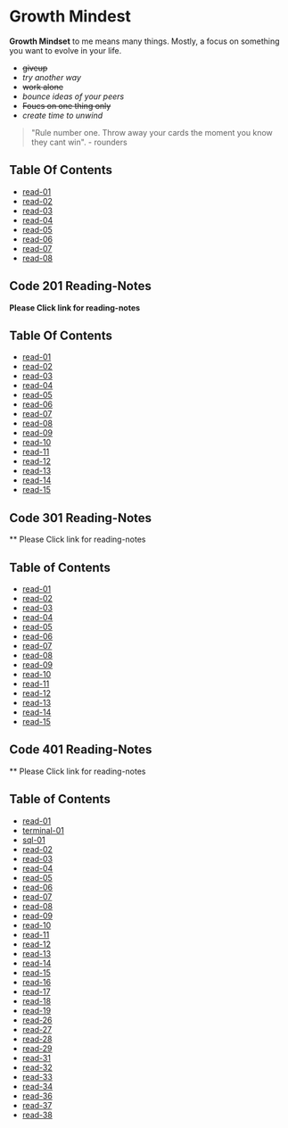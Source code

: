 # Growth Mindest

**Growth Mindset** to me means many things. Mostly, a focus on something you want to evolve in your life.

- ~~giveup~~
- *try another way*
- ~~work alone~~
- *bounce ideas of your peers*
- ~~Foucs on one thing only~~
- *create time to unwind*

> "Rule number one. Throw away your cards the moment you know they cant win". - rounders

## Table Of Contents

- [read-01](read-01.md)
- [read-02](read-02.md)
- [read-03](read-03.md)
- [read-04](read-04.md)
- [read-05](read-05.md)
- [read-06](read-06.md)
- [read-07](read-07.md)
- [read-08](read-08.md)

## Code 201 Reading-Notes

**Please Click link for reading-notes**

## Table Of Contents

- [read-01](/code-201-reading-notes/read-01.md)
- [read-02](read-02.md)
- [read-03](read-03.md)
- [read-04](read-04.md)
- [read-05](read-05.md)
- [read-06](read-06.md)
- [read-07](read-07.md)
- [read-08](read-09.md)
- [read-09](read-0.md)
- [read-10](read-10.md)
- [read-11](read-11.md)
- [read-12](read-12.md)
- [read-13](read-13.md)
- [read-14](read-14.md)
- [read-15](read-15.md)

## Code 301 Reading-Notes

** Please Click link for reading-notes

## Table of Contents

- [read-01](/Code-301-reading-notes/read-01.md)
- [read-02](read-02.md)
- [read-03](read-03.md)
- [read-04](read-04.md)
- [read-05](read-05.md)
- [read-06](read-06.md)
- [read-07](read-07.md)
- [read-08](read-08.md)
- [read-09](read-09.md)
- [read-10](read-10.md)
- [read-11](read-11.md)
- [read-12](read-12.md)
- [read-13](read-13.md)
- [read-14](read-14.md)
- [read-15](read-15.md)


## Code 401 Reading-Notes

** Please Click link for reading-notes

## Table of Contents

- [read-01](/Code-401-reading-notes/read-01.md)
- [terminal-01](terminal-01.md)
- [sql-01](sql-01.md)
- [read-02](read-02.md)
- [read-03](read-03.md)
- [read-04](read-04.md)
- [read-05](read-05.md)
- [read-06](read-06.md)
- [read-07](read-07.md)
- [read-08](read-08.md)
- [read-09](read-09.md)
- [read-10](read-10.md)
- [read-11](read-11.md)
- [read-12](read-12.md)
- [read-13](read-13.md)
- [read-14](read-14.md)
- [read-15](read-15.md)
- [read-16](read-16.md)
- [read-17](read-17.md)
- [read-18](read-18.md)
- [read-19](read-19.md)
- [read-26](read-26.md)
- [read-27](read-27.md)
- [read-28](read-28.md)
- [read-29](read-29.md)
- [read-31](read-31.md)
- [read-32](read-32.md)
- [read-33](read-33.md)
- [read-34](read-34.md)
- [read-36](read-36.md)
- [read-37](read-37.md)
- [read-38](read-38.md)
